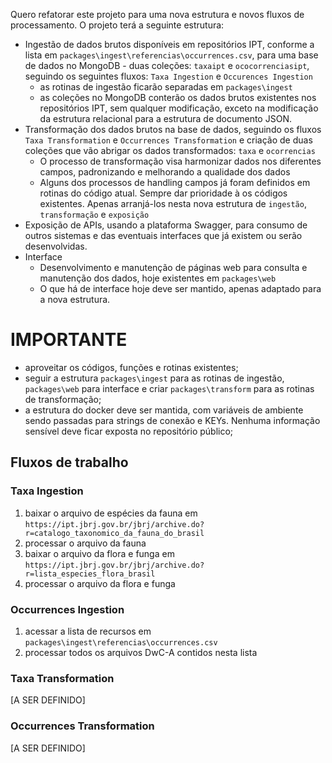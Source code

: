 Quero refatorar este projeto para uma nova estrutura e novos fluxos de processamento. O projeto terá a seguinte estrutura:

- Ingestão de dados brutos disponíveis em repositórios IPT, conforme a lista em `packages\ingest\referencias\occurrences.csv`, para uma base de dados no MongoDB - duas coleções: `taxaipt` e `ococorrenciasipt`, seguindo os seguintes fluxos: `Taxa Ingestion` e `Occurences Ingestion`
  - as rotinas de ingestão ficarão separadas em `packages\ingest`
  - as coleções no MongoDB conterão os dados brutos existentes nos repositórios IPT, sem qualquer modificação, exceto na modificação da estrutura relacional para a estrutura de documento JSON.
- Transformação dos dados brutos na base de dados, seguindo os fluxos `Taxa Transformation` e `Occurrences Transformation` e criação de duas coleções que vão abrigar os dados transformados: `taxa` e `ocorrencias`
  - O processo de transformação visa harmonizar dados nos diferentes campos, padronizando e melhorando a qualidade dos dados
  - Alguns dos processos de handling campos já foram definidos em rotinas do código atual. Sempre dar prioridade à os códigos existentes. Apenas arranjá-los nesta nova estrutura de `ingestão`, `transformação` e `exposição`
- Exposição de APIs, usando a plataforma Swagger, para consumo de outros sistemas e das eventuais interfaces que já existem ou serão desenvolvidas.
- Interface
  - Desenvolvimento e manutenção de páginas web para consulta e manutenção dos dados, hoje existentes em `packages\web`
  - O que há de interface hoje deve ser mantido, apenas adaptado para a nova estrutura.

# IMPORTANTE

- aproveitar os códigos, funções e rotinas existentes;
- seguir a estrutura `packages\ingest` para as rotinas de ingestão, `packages\web` para interface e criar `packages\transform` para as rotinas de transformação;
- a estrutura do docker deve ser mantida, com variáveis de ambiente sendo passadas para strings de conexão e KEYs. Nenhuma informação sensível deve ficar exposta no repositório público;

## Fluxos de trabalho

### Taxa Ingestion

1. baixar o arquivo de espécies da fauna em `https://ipt.jbrj.gov.br/jbrj/archive.do?r=catalogo_taxonomico_da_fauna_do_brasil`
2. processar o arquivo da fauna
3. baixar o arquivo da flora e funga em `https://ipt.jbrj.gov.br/jbrj/archive.do?r=lista_especies_flora_brasil`
4. processar o arquivo da flora e funga

### Occurrences Ingestion

1. acessar a lista de recursos em `packages\ingest\referencias\occurrences.csv`
2. processar todos os arquivos DwC-A contidos nesta lista

### Taxa Transformation

[A SER DEFINIDO]

### Occurrences Transformation

[A SER DEFINIDO]

